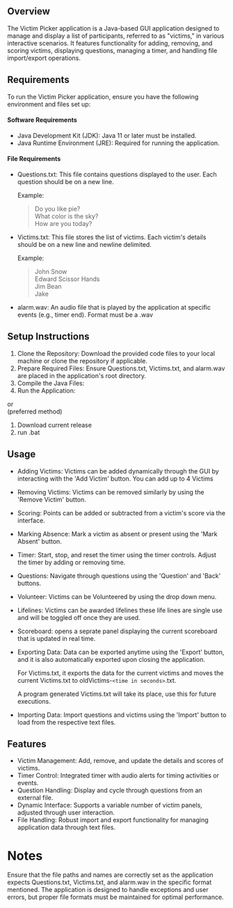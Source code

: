 

## Overview
The Victim Picker application is a Java-based GUI application designed to manage and display a list of participants, referred to as "victims," in various interactive scenarios.
It features functionality for adding, removing, and scoring victims, displaying questions, managing a timer, and handling file import/export operations.

## Requirements
To run the Victim Picker application, ensure you have the following environment and files set up:

#### Software Requirements
- Java Development Kit (JDK): Java 11 or later must be installed.
- Java Runtime Environment (JRE): Required for running the application.

#### File Requirements
- Questions.txt: This file contains questions displayed to the user. Each question should be on a new line.

  Example:
  > Do you like pie? <br>
  > What color is the sky? <br>
  > How are you today? 
- Victims.txt: This file stores the list of victims. Each victim's details should be on a new line and newline delimited.

  Example:
  > John Snow <br>
  > Edward Scissor Hands<br>
  > Jim Bean<br>
  > Jake
- alarm.wav: An audio file that is played by the application at specific events (e.g., timer end). Format must be a .wav

## Setup Instructions
1. Clone the Repository: Download the provided code files to your local machine or clone the repository if applicable.
2. Prepare Required Files: Ensure Questions.txt, Victims.txt, and alarm.wav are placed in the application's root directory.
3. Compile the Java Files: 
4. Run the Application: 

or <br>
(preferred method)
1. Download current release
2. run .bat

## Usage
- Adding Victims: Victims can be added dynamically through the GUI by interacting with the 'Add Victim' button. You can add up to 4 Victims 
- Removing Victims: Victims can be removed similarly by using the 'Remove Victim' button.
- Scoring: Points can be added or subtracted from a victim's score via the interface.
- Marking Absence: Mark a victim as absent or present using the 'Mark Absent' button.
- Timer: Start, stop, and reset the timer using the timer controls. Adjust the timer by adding or removing time.
- Questions: Navigate through questions using the 'Question' and 'Back' buttons.
- Volunteer: Victims can be Volunteered by using the drop down menu.
- Lifelines: Victims can be awarded lifelines these life lines are single use and will be toggled off once they are used.
- Scoreboard: opens a seprate panel displaying the current scoreboard that is updated in real time.
- Exporting Data: Data can be exported anytime using the 'Export' button, and it is also automatically exported upon closing the application.

  For Victims.txt, it exports the data for the current victims and moves the current Victims.txt to oldVictims-`<time in seconds>`.txt.

  A program generated Victims.txt will take its place, use this for future executions.
- Importing Data: Import questions and victims using the 'Import' button to load from the respective text files.

## Features
- Victim Management: Add, remove, and update the details and scores of victims.
- Timer Control: Integrated timer with audio alerts for timing activities or events.
- Question Handling: Display and cycle through questions from an external file.
- Dynamic Interface: Supports a variable number of victim panels, adjusted through user interaction.
- File Handling: Robust import and export functionality for managing application data through text files.

# Notes
Ensure that the file paths and names are correctly set as the application expects Questions.txt, Victims.txt, and alarm.wav in the specific format mentioned.
The application is designed to handle exceptions and user errors, but proper file formats must be maintained for optimal performance.
